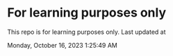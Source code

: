 # For learning purposes only
This repo is for learning purposes only.
Last updated at

Monday, October 16, 2023 1:25:49 AM

